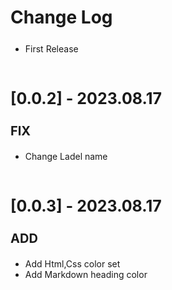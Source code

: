 # Change Log

<p style="font-size: 25px; font-weight: bold" ></p>

- First Release

<br/>

<p style="font-size: 25px; font-weight: bold" >[0.0.2] - 2023.08.17</p>

<p style="font-size: 20px; font-weight: bold" >FIX</p>

- Change Ladel name

<br/>
<p style="font-size: 25px; font-weight: bold" >[0.0.3] - 2023.08.17</p>

<p style="font-size: 20px; font-weight: bold" >ADD</p>

- Add Html,Css color set
- Add Markdown heading color
